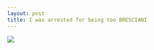 ```yaml
---
layout: post
title: I was arrested for being too BRESCIANI
---
```


![](http://www.circololettori.it/wp-content/uploads/2013/02/Bresciani-foto-di-Maki-Galimberti.jpg)
